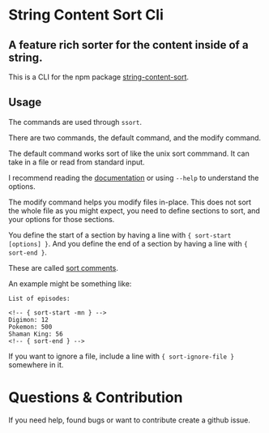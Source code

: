 # String Content Sort Cli

## A feature rich sorter for the content inside of a string.

This is a CLI for the npm package [string-content-sort](https://www.npmjs.com/package/string-content-sort).

## Usage

The commands are used through `ssort`.

There are two commands, the default command, and the modify command.

The default command works sort of like the unix sort commmand. It can take
in a file or read from standard input.

I recommend reading the [documentation](https://scopedsort.netlify.app/docs) or using `--help` to understand the options.

The modify command helps you modify files in-place. This does not sort the whole file as you might expect, you need to define sections to sort, and your options for those sections.

You define the start of a section by having a line with `{ sort-start [options] }`. And you define the end of a section by having a line with `{ sort-end }`.

These are called [sort comments](https://scopedsort.netlify.app/docs#sort-comments).

An example might be something like:

```
List of episodes:

<!-- { sort-start -mn } -->
Digimon: 12
Pokemon: 500
Shaman King: 56
<!-- { sort-end } -->
```

If you want to ignore a file, include a line with `{ sort-ignore-file }` somewhere in it.

# Questions & Contribution

If you need help, found bugs or want to contribute create a github issue.
